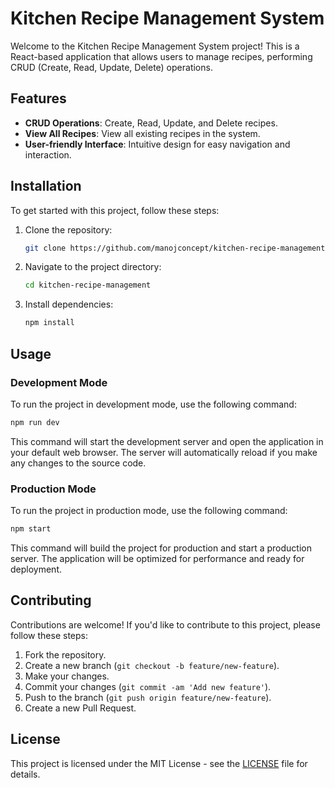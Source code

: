 # Kitchen Recipe Management System

Welcome to the Kitchen Recipe Management System project! This is a React-based application that allows users to manage recipes, performing CRUD (Create, Read, Update, Delete) operations.

## Features

- **CRUD Operations**: Create, Read, Update, and Delete recipes.
- **View All Recipes**: View all existing recipes in the system.
- **User-friendly Interface**: Intuitive design for easy navigation and interaction.

## Installation

To get started with this project, follow these steps:

1. Clone the repository:

    ```bash
    git clone https://github.com/manojconcept/kitchen-recipe-management.git
    ```

2. Navigate to the project directory:

    ```bash
    cd kitchen-recipe-management
    ```

3. Install dependencies:

    ```bash
    npm install
    ```

## Usage

### Development Mode

To run the project in development mode, use the following command:

```bash
npm run dev
```

This command will start the development server and open the application in your default web browser. The server will automatically reload if you make any changes to the source code.

### Production Mode

To run the project in production mode, use the following command:

```bash
npm start
```

This command will build the project for production and start a production server. The application will be optimized for performance and ready for deployment.

## Contributing

Contributions are welcome! If you'd like to contribute to this project, please follow these steps:

1. Fork the repository.
2. Create a new branch (`git checkout -b feature/new-feature`).
3. Make your changes.
4. Commit your changes (`git commit -am 'Add new feature'`).
5. Push to the branch (`git push origin feature/new-feature`).
6. Create a new Pull Request.

## License

This project is licensed under the MIT License - see the [LICENSE](LICENSE) file for details.

